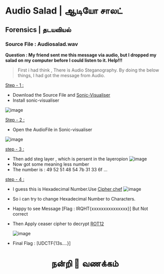 # Audio Salad | ஆடியோ சாலட்

## Forensics | தடயவியல்

### Source File : Audiosalad.wav
**Question : My friend sent me this message via audio, but I dropped my salad on my computer before I could listen to it. Help!!!**

>First i had think , There is Audio Steganography. By doing the below things, I had got the message from Audio.

<ins>Step - 1<ins> : 
- Download the Source File and [Sonic-Visualiser](https://www.sonicvisualiser.org/)
- Install sonic-visualiser

![image](https://user-images.githubusercontent.com/76644058/199799937-ccca8e4e-7345-4915-a606-28d2b958c0b5.png)


<ins>Step - 2<ins> : 
- Open the AudioFile in Sonic-visualiser
  
![image](https://user-images.githubusercontent.com/76644058/199800489-5e926e25-7961-4e4d-b6a5-9c7e55777536.png)

  
<ins>step - 3<ins> :
- Then add steg layer , which is persent in the layeropion
  ![image](https://user-images.githubusercontent.com/76644058/199800879-7c1880a6-f158-4484-be47-6824fb4d67c5.png)  
- Now got some meaning less number
- The number is : 49 52 51 48 54 7b 31 33 6f ...

<ins>step - 4<ins> :
- I guess this is Hexadecimal Number.Use [Cipher chef](https://gchq.github.io/CyberChef/)
  ![image](https://user-images.githubusercontent.com/76644058/199802434-7c00661a-d3c5-4a39-9f05-07dbe62c7045.png)
- So i can try to change Hexadecimal Number to Characters.
- Happy to see Message [Flag : IRQHT{xxxxxxxxxxxxxxx}] But Not correct
- Then Apply ceaser cipher to decrypt [ROT12](https://rot13.com/)
  
  ![image](https://user-images.githubusercontent.com/76644058/199802915-f8fcd5a1-f91a-449f-a128-e21962ac5991.png)
  
- Final Flag : [UDCTF{13s....}]
  
# <center><b>நன்றி :pray: வணக்கம்</b></center>
